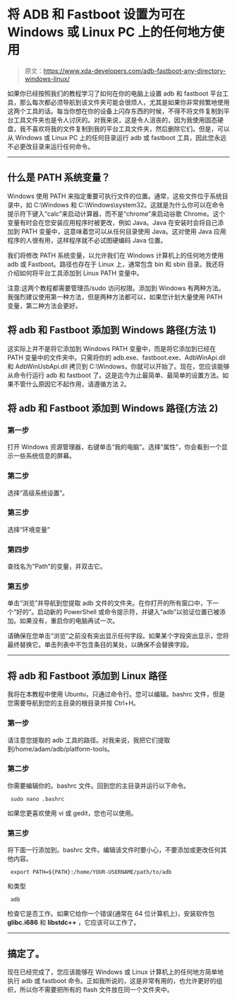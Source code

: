 # 将 ADB 和 Fastboot 设置为可在 Windows 或 Linux PC 上的任何地方使用

> 原文：<https://www.xda-developers.com/adb-fastboot-any-directory-windows-linux/>

如果你已经按照我们的教程学习了如何在你的电脑上设置 adb 和 fastboot 平台工具，那么每次都必须导航到该文件夹可能会很烦人，尤其是如果你非常频繁地使用这两个工具的话。每当你想在你的设备上闪存东西的时候，不得不将文件复制到平台工具文件夹也是令人讨厌的。对我来说，这是令人沮丧的，因为我使用固态硬盘，我不喜欢将我的文件复制到我的平台工具文件夹，然后删除它们。但是，可以从 Windows 或 Linux PC 上的任何目录运行 adb 或 fastboot 工具，因此您永远不必更改目录来运行任何命令。

* * *

## 什么是 PATH 系统变量？

Windows 使用 PATH 来指定重要可执行文件的位置。通常，这些文件位于系统目录中，如 C:\Windows 和 C:\Windows\system32。这就是为什么你可以在命令提示符下键入“calc”来启动计算器，而不是“chrome”来启动谷歌 Chrome。这个变量有时会在您安装应用程序时被更改，例如 Java。Java 在安装时会将自己添加到 PATH 变量中，这意味着您可以从任何目录使用 Java。这对使用 Java 应用程序的人很有用，这样程序就不必试图硬编码 Java 位置。

我们将修改 PATH 系统变量，以允许我们在 Windows 计算机上的任何地方使用 adb 或 Fastboot。路径也存在于 Linux 上，通常包含 bin 和 sbin 目录。我还将介绍如何将平台工具添加到 Linux PATH 变量中。

注意:这两个教程都需要管理员/sudo 访问权限。添加到 Windows 有两种方法。我强烈建议使用第一种方法，但是两种方法都可以，如果您计划大量使用 PATH 变量，第二种方法会更好。

## 将 adb 和 Fastboot 添加到 Windows 路径(方法 1)

这实际上并不是将它添加到 Windows PATH 变量中，而是将它添加到已经在 PATH 变量中的文件夹中。只需将你的 adb.exe、fastboot.exe、AdbWinApi.dll 和 AdbWinUsbApi.dll 拷贝到 C:\Windows，你就可以开始了。现在，您应该能够从命令行运行 adb 和 fastboot 了。这是迄今为止最简单、最简单的设置方法。如果不管什么原因它不起作用，请遵循方法 2。

## 将 adb 和 Fastboot 添加到 Windows 路径(方法 2)

### 第一步

打开 Windows 资源管理器，右键单击“我的电脑”。选择“属性”，你会看到一个显示一些系统信息的屏幕。

### 第二步

选择“高级系统设置”。

### 第三步

选择“环境变量”

### 第四步

查找名为“Path”的变量，并双击它。

### 第五步

单击“浏览”并导航到您提取 adb 文件的文件夹。在你打开的所有窗口中，下一个“好的”。启动新的 PowerShell 或命令提示符，并键入“adb”以验证位置已被添加。如果没有，重启你的电脑再试一次。

请确保在您单击“浏览”之前没有突出显示任何字段。如果某个字段突出显示，您将最终替换它。单击列表中不包含条目的某处，以确保不会替换字段。

* * *

## 将 adb 和 Fastboot 添加到 Linux 路径

我将在本教程中使用 Ubuntu，只通过命令行。您可以编辑。bashrc 文件，但是您需要导航到您的主目录的根目录并按 Ctrl+H。

### 第一步

请注意您提取的 adb 工具的路径。对我来说，我把它们提取到/home/adam/adb/platform-tools。

### 第二步

你需要编辑你的。bashrc 文件。回到您的主目录并运行以下命令。

```
 sudo nano .bashrc 
```

如果您更喜欢使用 vi 或 gedit，您也可以使用。

### 第三步

将下面一行添加到。bashrc 文件。编辑该文件时要小心，不要添加或更改任何其他内容。

```
 export PATH=${PATH}:/home/YOUR-USERNAME/path/to/adb 
```

和类型

```
 adb 
```

检查它是否工作。如果它给你一个错误(通常在 64 位计算机上)，安装软件包 **glibc.i686** 和 **libstdc++** ，它应该可以工作了。

* * *

## 搞定了。

现在已经完成了，您应该能够在 Windows 或 Linux 计算机上的任何地方简单地执行 adb 或 fastboot 命令。正如我所说的，这是非常有用的，也允许更好的组织，所以你不需要把所有的 flash 文件放在同一个文件夹中。